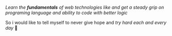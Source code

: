 _Learn the **fundamentals** of web technologies like  and get a steady
grip on programing language and ability to code
with better logic_

So i would like to tell myself to never give hope 
and _try hard each and every day_ :tada:
